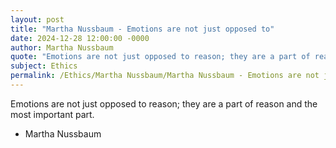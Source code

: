 ```yaml
---
layout: post
title: "Martha Nussbaum - Emotions are not just opposed to"
date: 2024-12-28 12:00:00 -0000
author: Martha Nussbaum
quote: "Emotions are not just opposed to reason; they are a part of reason and the most important part."
subject: Ethics
permalink: /Ethics/Martha Nussbaum/Martha Nussbaum - Emotions are not just opposed to
---
```


Emotions are not just opposed to reason; they are a part of reason and the most important part.

- Martha Nussbaum
